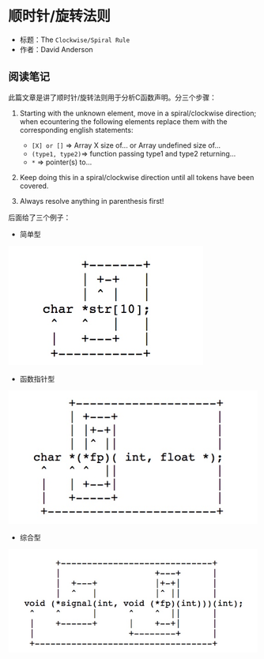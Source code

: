 # 顺时针/旋转法则

- 标题：The `Clockwise/Spiral Rule`
- 作者：David Anderson

## 阅读笔记

此篇文章是讲了顺时针/旋转法则用于分析C函数声明。分三个步骤：

1. Starting with the unknown element, move in a spiral/clockwise direction; when ecountering the following elements replace them with the corresponding english statements:

    - `[X] or []` => Array X size of... or Array undefined size of...
    - `(type1, type2)`=> function passing type1 and type2 returning...
    - `*` => pointer(s) to...

2. Keep doing this in a spiral/clockwise direction until all tokens have been covered.

3. Always resolve anything in parenthesis first!

后面给了三个例子：

- 简单型

![Simple declaration](image/c_simple_declaration.jpeg)

- 函数指针型

![Pointer to Function declaration](image/c_Pointer_to_Function_declaration.jpeg)

- 综合型

![Pointer to Function declaration](image/c_Ultimate.jpeg)
